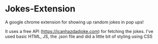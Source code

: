 # Jokes-Extension
A google chrome extension for showing up random jokes in pop ups!

It uses a free API (https://icanhazdadjoke.com) for fetching the jokes. 
I've used basic HTML, JS, the .json file  and did a little bit of styling using CSS 
